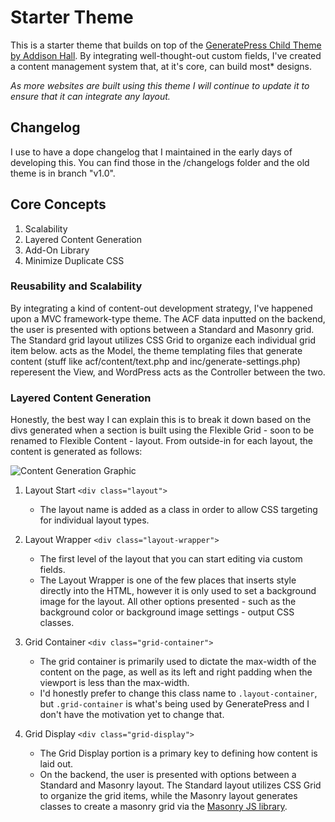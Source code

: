 # Starter Theme

This is a starter theme that builds on top of the [GeneratePress Child Theme by Addison Hall](https://github.com/addisonhall/generatepress-child "GitHub Link"). By integrating well-thought-out custom fields, I've created a content management system that, at it's core, can build most* designs. 

*As more websites are built using this theme I will continue to update it to ensure that it can integrate any layout.*

## Changelog

I use to have a dope changelog that I maintained in the early days of developing this. You can find those in the /changelogs folder and the old theme is in branch "v1.0".

## Core Concepts

1. Scalability
2. Layered Content Generation
3. Add-On Library
4. Minimize Duplicate CSS

### Reusability and Scalability

By integrating a kind of content-out development strategy, I've happened upon a MVC framework-type theme. The ACF data inputted on the backend, the user is presented with options between a Standard and Masonry grid. The Standard grid layout utilizes CSS Grid to organize each individual grid item below.  acts as the Model, the theme templating files that generate content (stuff like acf/content/text.php and inc/generate-settings.php) reperesent the View, and WordPress acts as the Controller between the two.

### Layered Content Generation

Honestly, the best way I can explain this is to break it down based on the divs generated when a section is built using the Flexible Grid - soon to be renamed to Flexible Content - layout. From outside-in for each layout, the content is generated as follows:

![Content Generation Graphic](https://i.imgur.com/Oy1YzYa.png)

1. Layout Start `<div class="layout">`

	- The layout name is added as a class in order to allow CSS targeting for individual layout types.

2. Layout Wrapper `<div class="layout-wrapper">`

	- The first level of the layout that you can start editing via custom fields. 
	- The Layout Wrapper is one of the few places that inserts style directly into the HTML, however it is only used to set a background image for the layout. All other options presented - such as the background color or background image settings - output CSS classes.

3. Grid Container `<div class="grid-container">`

	- The grid container is primarily used to dictate the max-width of the content on the page, as well as its left and right padding when the viewport is less than the max-width. 
	- I'd honestly prefer to change this class name to `.layout-container`, but `.grid-container` is what's being used by GeneratePress and I don't have the motivation yet to change that.

4. Grid Display `<div class="grid-display">`

	- The Grid Display portion is a primary key to defining how content is laid out. 
	- On the backend, the user is presented with options between a Standard and Masonry layout. The Standard layout utilizes CSS Grid to organize the grid items, while the Masonry layout generates classes to create a masonry grid via the [Masonry JS library](https://masonry.desandro.com/ "Cascading grid layout library").